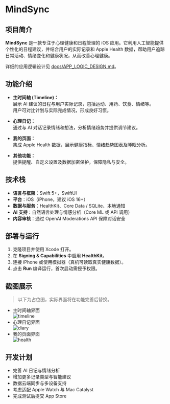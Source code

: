 # MindSync

## 项目简介

**MindSync** 是一款专注于心理健康和日程管理的 iOS 应用。它利用人工智能提供个性化的日程建议，并结合用户的实际记录和 Apple Health 数据，帮助用户追踪日常活动、情绪变化和健康状况，从而改善心理健康。

详细的应用逻辑设计见 [docs/APP_LOGIC_DESIGN.md](docs/APP_LOGIC_DESIGN.md)。

## 功能介绍

- **主时间轴 (Timeline)：**  
  展示 AI 建议的日程与用户实际记录，包括运动、用药、饮食、情绪等。  
  用户可对比计划与实际完成情况，形成良好习惯。

- **心理日记：**  
  通过与 AI 对话记录情绪和想法，分析情绪趋势并提供调节建议。

- **我的页面：**  
  集成 Apple Health 数据，展示健康指标、情绪趋势图表及睡眠分析。

- **其他功能：**  
  提供提醒、自定义设置及数据加密保护，保障隐私与安全。

## 技术栈

- **语言与框架**：Swift 5+，SwiftUI
- **平台**：iOS（iPhone，建议 iOS 16+）
- **数据与服务**：HealthKit、Core Data / SQLite、本地通知
- **AI 支持**：自然语言处理与情感分析（Core ML 或 API 调用）
- **内容审核**：通过 OpenAI Moderations API 保障对话安全

## 部署与运行

1. 克隆项目并使用 Xcode 打开。
2. 在 **Signing & Capabilities** 中启用 **HealthKit**。
3. 连接 iPhone 或使用模拟器（真机可读取真实健康数据）。
4. 点击 **Run** 编译运行，首次启动需授予权限。

## 截图展示

> 以下为占位图，实际界面将在功能完善后替换。

- 主时间轴界面  
  ![timeline](docs/images/timeline_placeholder.png)
- 心理日记界面  
  ![diary](docs/images/diary_placeholder.png)
- 我的页面界面  
  ![health](docs/images/health_placeholder.png)

## 开发计划

- 完善 AI 日记与情绪分析  
- 增加更多记录类型与智能建议  
- 数据云端同步与多设备支持  
- 考虑适配 Apple Watch 与 Mac Catalyst  
- 完成测试后提交 App Store
